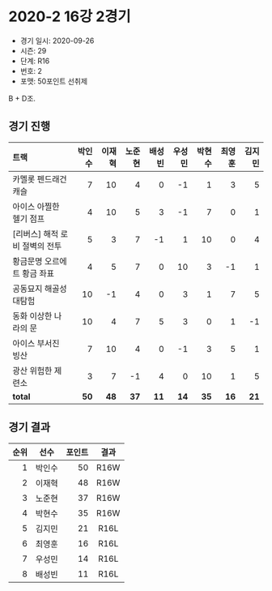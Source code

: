 # 2020-2 16강 2경기

- 경기 일시: 2020-09-26
- 시즌: 29
- 단계: R16
- 번호: 2
- 포맷: 50포인트 선취제



B + D조.

## 경기 진행

| 트랙 | 박인수 | 이재혁 | 노준현 | 배성빈 | 우성민 | 박현수 | 최영훈 | 김지민 |
|:---|---:|---:|---:|---:|---:|---:|---:|---:|
| 카멜롯 펜드래건 캐슬 | 7 | 10 | 4 | 0 | -1 | 1 | 3 | 5 |
| 아이스 아찔한 헬기 점프 | 4 | 10 | 5 | 3 | -1 | 7 | 0 | 1 |
| [리버스] 해적 로비 절벽의 전투 | 5 | 3 | 7 | -1 | 1 | 10 | 0 | 4 |
| 황금문명 오르에트 황금 좌표 | 4 | 5 | 7 | 0 | 10 | 3 | -1 | 1 |
| 공동묘지 해골성 대탐험 | 10 | -1 | 4 | 0 | 3 | 1 | 7 | 5 |
| 동화 이상한 나라의 문 | 10 | 4 | 7 | 5 | 3 | 0 | 1 | -1 |
| 아이스 부서진 빙산 | 7 | 10 | 4 | 0 | -1 | 3 | 5 | 1 |
| 광산 위험한 제련소 | 3 | 7 | -1 | 4 | 0 | 10 | 1 | 5 |
| __total__ | __50__ | __48__ | __37__ | __11__ | __14__ | __35__ | __16__ | __21__ |




## 경기 결과

| 순위 | 선수 | 포인트 | 결과 |
|---:|:---:|---:|:---:|
| 1 | 박인수 | 50 | R16W |
| 2 | 이재혁 | 48 | R16W |
| 3 | 노준현 | 37 | R16W |
| 4 | 박현수 | 35 | R16W |
| 5 | 김지민 | 21 | R16L |
| 6 | 최영훈 | 16 | R16L |
| 7 | 우성민 | 14 | R16L |
| 8 | 배성빈 | 11 | R16L |

